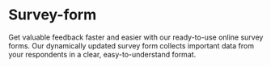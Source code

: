 # Survey-form
Get valuable feedback faster and easier with our ready-to-use online survey forms. Our dynamically updated survey form collects important data from your respondents in a clear, easy-to-understand format.
